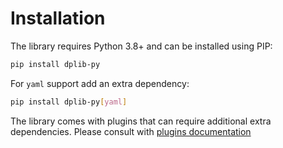 # Installation

The library requires Python 3.8+ and can be installed using PIP:

```bash
pip install dplib-py
```

For `yaml` support add an extra dependency:

```bash
pip install dplib-py[yaml]
```

The library comes with plugins that can require additional extra dependencies. Please consult with [plugins documentation](plugins/ckan.md)
